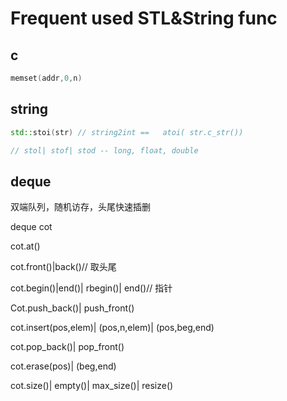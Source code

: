 # Frequent used STL&String func

## c

```c
memset(addr,0,n)
```



## string

```c++
std::stoi(str) // string2int ==   atoi( str.c_str())

// stol| stof| stod -- long, float, double
```



## deque

双端队列，随机访存，头尾快速插删

deque<int> cot

cot.at()

cot.front()|back()// 取头尾

cot.begin()|end()| rbegin()| end()// 指针

Cot.push_back()| push_front()

cot.insert(pos,elem)| (pos,n,elem)| (pos,beg,end)

cot.pop_back()| pop_front()

cot.erase(pos)| (beg,end)

cot.size()| empty()| max_size()| resize()